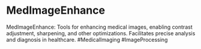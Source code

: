 # MedImageEnhance
MedImageEnhance: Tools for enhancing medical images, enabling contrast adjustment, sharpening, and other optimizations. Facilitates precise analysis and diagnosis in healthcare. #MedicalImaging #ImageProcessing
